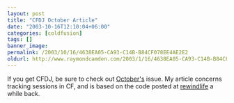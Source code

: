 ```yaml
---
layout: post
title: "CFDJ October Article"
date: "2003-10-16T12:10:04+06:00"
categories: [coldfusion]
tags: []
banner_image: 
permalink: /2003/10/16/4638EA05-CA93-C14B-B84CF078EE4AE2E2
oldurl: http://www.raymondcamden.com/2003/1/16/4638EA05-CA93-C14B-B84CF078EE4AE2E2
---
```


If you get CFDJ, be sure to check out <a href="http://www.sys-con.com/coldfusion/currentcover.html">October's</a> issue. My article concerns tracking sessions in CF, and is based on the code posted at <a href="http://www.rewindlife.com">rewindlife</a> a while back.